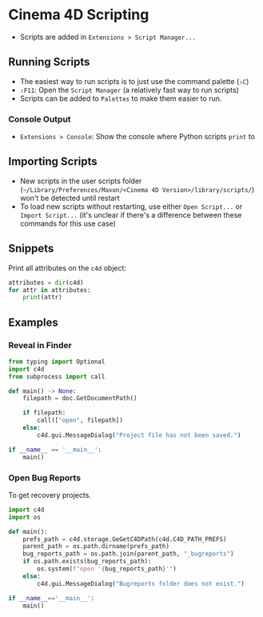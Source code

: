 # Cinema 4D Scripting

- Scripts are added in `Extensions > Script Manager...`

## Running Scripts

- The easiest way to run scripts is to just use the command palette (`⇧C`)
- `⇧F11`: Open the `Script Manager` (a relatively fast way to run scripts)
- Scripts can be added to `Palettes` to make them easier to run.

### Console Output

- `Extensions > Console`: Show the console where Python scripts `print` to

## Importing Scripts

- New scripts in the user scripts folder (`~/Library/Preferences/Maxon/<Cinema 4D Version>/library/scripts/`) won't be detected until restart
- To load new scripts without restarting, use either `Open Script...` or `Import Script...` (it's unclear if there's a difference between these commands for this use case)

## Snippets

Print all attributes on the `c4d` object:

``` python
attributes = dir(c4d)
for attr in attributes:
	print(attr)
```

## Examples

### Reveal in Finder

``` python
from typing import Optional
import c4d
from subprocess import call

def main() -> None:
    filepath = doc.GetDocumentPath()

    if filepath:
        call(["open", filepath])
    else:
        c4d.gui.MessageDialog("Project file has not been saved.")

if __name__ == '__main__':
    main()
```

### Open Bug Reports

To get recovery projects.

``` python
import c4d
import os

def main():
    prefs_path = c4d.storage.GeGetC4DPath(c4d.C4D_PATH_PREFS)
    parent_path = os.path.dirname(prefs_path)
    bug_reports_path = os.path.join(parent_path, "_bugreports")
    if os.path.exists(bug_reports_path):
        os.system(f"open '{bug_reports_path}'")
    else:
        c4d.gui.MessageDialog("Bugreports folder does not exist.")

if __name__=='__main__':
    main()
```
